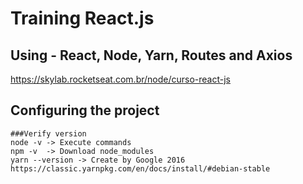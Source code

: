 # Training React.js
## Using - React, Node, Yarn, Routes and Axios
https://skylab.rocketseat.com.br/node/curso-react-js

## Configuring the project
```
###Verify version
node -v -> Execute commands
npm -v  -> Download node_modules
yarn --version -> Create by Google 2016
https://classic.yarnpkg.com/en/docs/install/#debian-stable
```